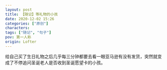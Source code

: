 ```yaml
---
layout: post
title: 【随记】等礼物的小孩
date: 2020-12-02 15:26
categories: ["原创"]
characters: 
tags: ["随记", "句子"]
pov: 第一人称
origin: Lofter
---
```


给自己买了生日礼物之后几乎每三分钟都要去看一眼亚马逊有没有发货，突然就变成了不停追问圣诞老人是否收到圣诞愿望卡的小孩。
